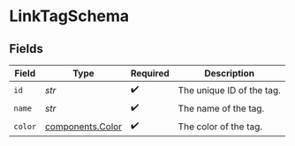 # LinkTagSchema


## Fields

| Field                                                | Type                                                 | Required                                             | Description                                          |
| ---------------------------------------------------- | ---------------------------------------------------- | ---------------------------------------------------- | ---------------------------------------------------- |
| `id`                                                 | *str*                                                | :heavy_check_mark:                                   | The unique ID of the tag.                            |
| `name`                                               | *str*                                                | :heavy_check_mark:                                   | The name of the tag.                                 |
| `color`                                              | [components.Color](../../models/components/color.md) | :heavy_check_mark:                                   | The color of the tag.                                |
